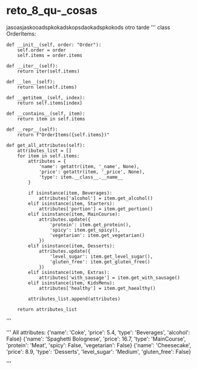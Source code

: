 # reto_8_qu-_cosas
jasoasjaskooadspkokadskopsdaokadspkokods otro tarde
'''
class OrderItems:
    
    def __init__(self, order: "Order"):
        self.order = order
        self.items = order.items
    
    def __iter__(self):
        return iter(self.items)
    
    def __len__(self):
        return len(self.items)
    
    def __getitem__(self, index):
        return self.items[index]
    
    def __contains__(self, item):
        return item in self.items
    
    def __repr__(self):
        return f"OrderItems({self.items})"
    
    def get_all_attributes(self):
        attributes_list = []
        for item in self.items:
            attributes = {
                'name': getattr(item, '_name', None),
                'price': getattr(item, '_price', None),
                'type': item.__class__.__name__
            }
            
            if isinstance(item, Beverages):
                attributes['alcohol'] = item.get_alcohol()
            elif isinstance(item, Starters):
                attributes['portion'] = item.get_portion()
            elif isinstance(item, MainCourse):
                attributes.update({
                    'protein': item.get_protein(),
                    'spicy': item.get_spicy(),
                    'vegetarian': item.get_vegetarian()
                })
            elif isinstance(item, Desserts):
                attributes.update({
                    'level_sugar': item.get_level_sugar(),
                    'gluten_free': item.get_gluten_free()
                })
            elif isinstance(item, Extras):
                attributes['with_sausage'] = item.get_with_sausage()
            elif isinstance(item, KidsMenu):
                attributes['healthy'] = item.get_haealthy()
            
            attributes_list.append(attributes)
        
        return attributes_list
'''

'''
All attributes:
{'name': 'Coke', 'price': 5.4, 'type': 'Beverages', 'alcohol': False}
{'name': 'Spaghetti Bolognese', 'price': 16.7, 'type': 'MainCourse', 'protein': 'Meat', 'spicy': False, 'vegetarian': False}
{'name': 'Cheesecake', 'price': 8.9, 'type': 'Desserts', 'level_sugar': 'Medium', 'gluten_free': False}

'''
